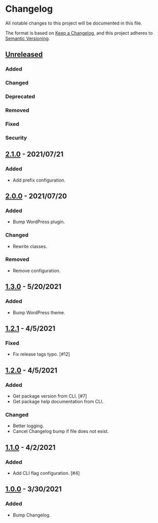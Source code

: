 # Changelog
All notable changes to this project will be documented in this file.

The format is based on [Keep a Changelog](https://keepachangelog.com/en/1.0.0/),
and this project adheres to [Semantic Versioning](https://semver.org/spec/v2.0.0.html).

## [Unreleased](https://github.com/paulshryock/release-bump/compare/HEAD..2.1.0)

### Added

### Changed

### Deprecated

### Removed

### Fixed

### Security

## [2.1.0](https://github.com/paulshryock/release-bump/releases/tag/2.1.0) - 2021/07/21

### Added
- Add prefix configuration.

## [2.0.0](https://github.com/paulshryock/release-bump/releases/tag/v2.0.0) - 2021/07/20

### Added
- Bump WordPress plugin.

### Changed
- Rewrite classes.

### Removed
- Remove configuration.

## [1.3.0](https://github.com/paulshryock/release-bump/releases/tag/v1.3.0) - 5/20/2021

### Added
- Bump WordPress theme.

## [1.2.1](https://github.com/paulshryock/release-bump/releases/tag/v1.2.1) - 4/5/2021

### Fixed
- Fix release tags typo. [#12]

## [1.2.0](https://github.com/paulshryock/release-bump/releases/tag/v1.2.0) - 4/5/2021

### Added
- Get package version from CLI. [#7]
- Get package help documentation from CLI.

### Changed
- Better logging.
- Cancel Changelog bump if file does not exist.

## [1.1.0](https://github.com/paulshryock/release-bump/releases/tag/v1.1.0) - 4/2/2021

### Added
- Add CLI flag configuration. [#4]

## [1.0.0](https://github.com/paulshryock/release-bump/releases/tag/v1.0.0) - 3/30/2021

### Added
- Bump Changelog.
